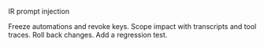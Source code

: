 
IR prompt injection

Freeze automations and revoke keys.
Scope impact with transcripts and tool traces.
Roll back changes.
Add a regression test.

